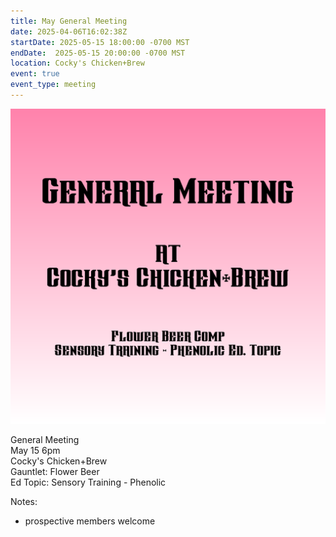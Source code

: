 ```yaml
---
title: May General Meeting
date: 2025-04-06T16:02:38Z
startDate: 2025-05-15 18:00:00 -0700 MST
endDate:  2025-05-15 20:00:00 -0700 MST
location: Cocky's Chicken+Brew
event: true
event_type: meeting
---
```


![image](event.png)
 
General Meeting  
May 15 6pm  
Cocky's Chicken+Brew  
Gauntlet: Flower Beer  
Ed Topic: Sensory Training - Phenolic  
  
Notes:  
  
  * prospective members welcome  
  
